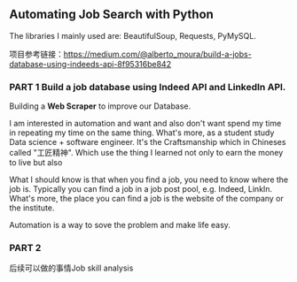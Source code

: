 
## Automating Job Search with Python

The libraries I mainly used are: BeautifulSoup, Requests, PyMySQL.

项目参考链接：https://medium.com/@alberto_moura/build-a-jobs-database-using-indeeds-api-8f95316be842
### PART 1 Build a job database using Indeed API and LinkedIn API.

Building a **Web Scraper** to improve our Database.

I am interested in automation and want and also don't want spend my time in repeating my time on the same thing. What's more, as a student study Data science + software engineer. It's the Craftsmanship which in Chineses called "工匠精神". Which use the thing I learned not only to earn the money to live but also 

What I should know is that when you find a job, you need to know where the job is. Typically you can find a job in a job post pool, e.g. Indeed, LinkIn. What's more, the place you can find a job is the website of the company or the institute.
<!-- ### Part 2: Analysis on the job
Can I get a job with the method of my major. :D
The main purpose is to get what kind of skills that mentioned frequently on the Tech Job descriptions. -->

Automation is a way to sove the problem and make life easy.

### PART 2 


后续可以做的事情Job skill analysis